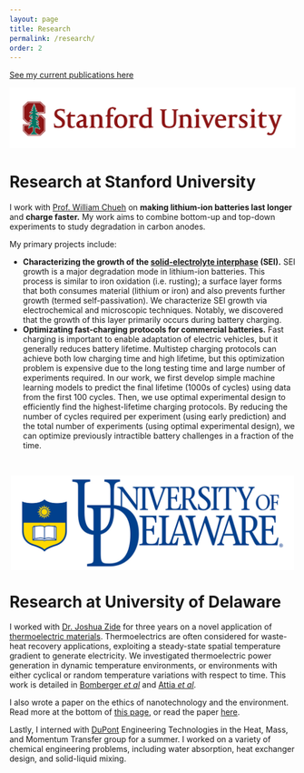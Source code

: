 ```yaml
---
layout: page
title: Research
permalink: /research/
order: 2
---
```


[See my current publications here](/publications)


![Stanford](/img/SUSig_2color_Stree_Left.png)

Research at Stanford University
====================

I work with [Prof. William Chueh](https://chuehlab.stanford.edu) on
**making lithium-ion batteries last longer** and **charge faster.**
My work aims to combine bottom-up and top-down experiments to
study degradation in carbon anodes.

My primary projects include:
- **Characterizing the growth of the
[solid-electrolyte interphase](https://en.wikipedia.org/wiki/Lithium-ion_battery#Electrolytes) (SEI).**
SEI growth is a major degradation mode in lithium-ion batteries.
This process is similar to iron oxidation (i.e. rusting); a surface layer forms that both
consumes material (lithium or iron) and also prevents further growth (termed self-passivation).
We characterize SEI growth via electrochemical and microscopic techniques.
Notably, we discovered that the growth of this layer primarily occurs during battery charging.
- **Optimizating fast-charging protocols for commercial batteries.**
Fast charging is important to enable adaptation of electric vehicles, but it
 generally reduces battery lifetime.
Multistep charging protocols can achieve both low charging time and high lifetime,
but this optimization problem is expensive due to the long testing time
and large number of experiments required.
In our work, we first develop simple machine learning models to predict the
final lifetime (1000s of cycles) using data from the first 100 cycles.
Then, we use optimal experimental design to efficiently find
the highest-lifetime charging protocols.
By reducing the number of cycles required per experiment (using early prediction)
and the total number of experiments (using optimal experimental design),
we can optimize previously intractible battery challenges in a fraction of the time.

<br>

<p>
<img src="/img/UDfull.jpg" alt="University of Delaware" style="width:500px;
display:block; margin-left: auto; margin-right: auto;">
</p>

Research at University of Delaware
====================

I worked with [Dr. Joshua Zide](https://www.zidelab.org/) for three years on a novel application of
[thermoelectric materials](http://www.thermoelectrics.caltech.edu/thermoelectrics/index.html).
 Thermoelectrics are often considered for waste-heat recovery applications,
 exploiting a steady-state spatial temperature gradient to generate electricity.
 We investigated thermoelectric power generation in dynamic temperature environments,
 or environments with either cyclical or random temperature variations with respect to time.
 This work is detailed in [Bomberger *et al*](https://dx.doi.org/10.1016/j.applthermaleng.2013.02.039)
 and [Attia *et al*](https://dx.doi.org/10.1016/j.energy.2013.08.046).

I also wrote a paper on the ethics of nanotechnology and the environment. Read more at the bottom of [this page](https://www1.udel.edu/researchmagazine/issue/vol4_no2/teamwork.html),
or read the paper [here](https://dx.doi.org/10.1007/s11948-012-9422-3).

<!--![DuPont]({{ site.url }}/assets/DuPont.jpg)-->

Lastly, I interned with [DuPont](https://www.dupont.com/) Engineering Technologies in the Heat, Mass, and Momentum Transfer group for a summer. I worked on a variety of chemical engineering problems, including water absorption, heat exchanger design, and solid-liquid mixing.

